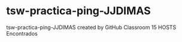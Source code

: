 # tsw-practica-ping-JJDIMAS
tsw-practica-ping-JJDIMAS created by GitHub Classroom
15 HOSTS Encontrados
